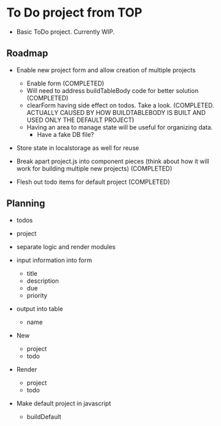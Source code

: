 # To Do project from TOP

- Basic ToDo project. Currently WIP.

## Roadmap

- Enable new project form and allow creation of multiple projects

  - Enable form (COMPLETED)
  - Will need to address buildTableBody code for better solution (COMPLETED)
  - clearForm having side effect on todos. Take a look. (COMPLETED. ACTUALLY CAUSED BY HOW BUILDTABLEBODY IS BUILT AND USED ONLY THE DEFAULT PROJECT)
  - Having an area to manage state will be useful for organizing data.
    - Have a fake DB file?

- Store state in localstorage as well for reuse
- Break apart project.js into component pieces (think about how it will work for building multiple new projects) (COMPLETED)
- Flesh out todo items for default project (COMPLETED)

## Planning

- todos
- project
- separate logic and render modules
- input information into form
  - title
  - description
  - due
  - priority
- output into table
  - name
- New
  - project
  - todo
- Render

  - project
  - todo

- Make default project in javascript
  - buildDefault
